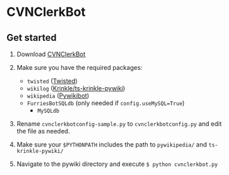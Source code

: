 # CVNClerkBot

## Get started

1. Download [CVNClerkBot](https://github.com/countervandalism/CVNClerkBot)

2. Make sure you have the required packages:
   - `twisted` ([Twisted](https://twistedmatrix.com/))
   - `wikilog` ([Krinkle/ts-krinkle-pywiki](https://github.com/Krinkle/ts-krinkle-pywiki/blob/master/wikilog.py))
   - `wikipedia` ([Pywikibot](https://www.mediawiki.org/wiki/Manual:Pywikipediabot))
   - `FurriesBotSQLdb` (only needed if `config.useMySQL=True`)
     - `MySQLdb`

3. Rename `cvnclerkbotconfig-sample.py` to `cvnclerkbotconfig.py` and edit the file as needed.

4. Make sure your `$PYTHONPATH` includes the path to `pywikipedia/` and `ts-krinkle-pywiki/`

5. Navigate to the pywiki directory and execute `$ python cvnclerkbot.py`

